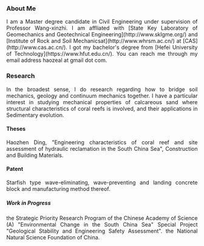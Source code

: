### About Me

<p style="text-align:justify; text-justify:inter-ideograph;">
I am a Master degree candidate in Civil Engineering under supervision of Professor Wang-xinzhi. I am affliated with [State Key Laboratory of Geomechanics and Geotechnical Engineering](http://www.sklgme.org/) and [Institute of Rock and Soil Mechanicsat](http://www.whrsm.ac.cn/) at [CAS](http://www.cas.ac.cn/). I got my bachelor's degree from [Hefei University of Technology](https://www.hfut.edu.cn/). You can reach me through my email address haozeal at gmail dot com.
</p>

### Research

<p style="text-align:justify; text-justify:inter-ideograph;">
          In the broadest sense, I do research regarding how to bridge soil mechanics, geology and continuum mechanics together. I have a particular interest in studying mechanical properties of calcareous sand where structural characteristics of coral reefs is involved, and their applications in Sedimentary evolution.
</p>

#### Theses

<p style="text-align:justify; text-justify:inter-ideograph;">
          Haozhen Ding, "Engineering characteristics of coral reef and site assessment of hydraulic reclamation in the South China Sea", Construction and Building Materials.
</p>

#### Patent

<p style="text-align:justify; text-justify:inter-ideograph;">
          Starfish type wave-eliminating, wave-preventing and landing concrete block and manufacturing method thereof.
</p>
          
##### Work in Progress

<p style="text-align:justify; text-justify:inter-ideograph;">
the Strategic Priority Research Program of the Chinese Academy of Science (A) "Environmental Change in the South China Sea" Special Project "Geological Stability and Engineering Safety Assessment".
the National Natural Science Foundation of China.
</p>



